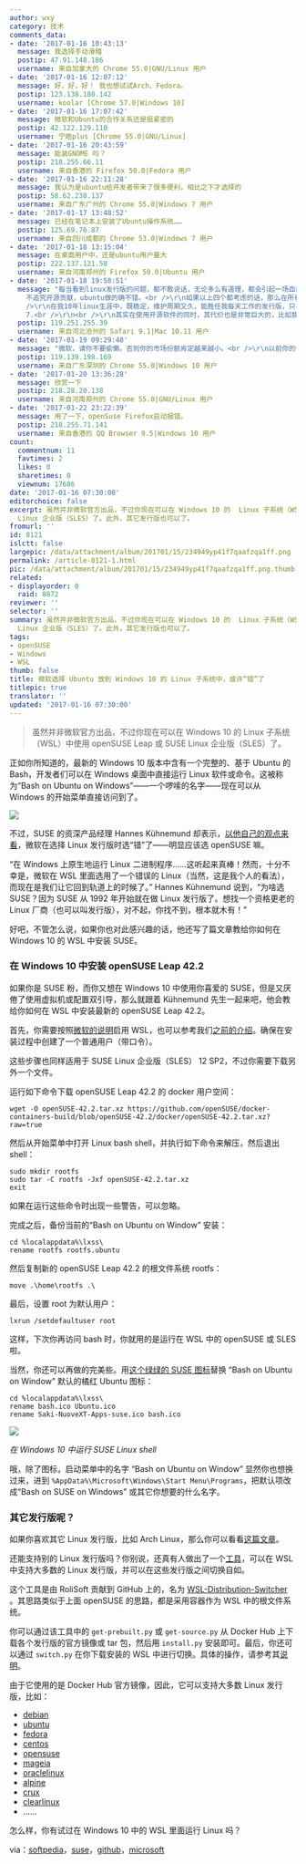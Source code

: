 ```yaml
---
author: wxy
category: 技术
comments_data:
- date: '2017-01-16 10:43:13'
  message: 我选择手动滑稽
  postip: 47.91.148.186
  username: 来自加拿大的 Chrome 55.0|GNU/Linux 用户
- date: '2017-01-16 12:07:12'
  message: 好，好，好！ 我也想试试Arch、Fedora。
  postip: 123.138.180.142
  username: koolar [Chrome 57.0|Windows 10]
- date: '2017-01-16 17:07:42'
  message: 微软和Ubuntu的合作关系还是挺紧密的
  postip: 42.122.129.110
  username: 宁皓plus [Chrome 55.0|GNU/Linux]
- date: '2017-01-16 20:43:59'
  message: 能装GNOME 吗？
  postip: 218.255.66.11
  username: 来自香港的 Firefox 50.0|Fedora 用户
- date: '2017-01-16 22:11:28'
  message: 我认为是ubuntu给开发者带来了很多便利，相比之下才选择的
  postip: 58.62.230.137
  username: 来自广东广州的 Chrome 55.0|Windows 7 用户
- date: '2017-01-17 13:48:52'
  message: 已经在笔记本上安装了Ubuntu操作系统……
  postip: 125.69.76.87
  username: 来自四川成都的 Chrome 53.0|Windows 7 用户
- date: '2017-01-18 13:15:04'
  message: 在桌面用户中，还是ubuntu用户量大
  postip: 222.137.121.58
  username: 来自河南郑州的 Firefox 50.0|Ubuntu 用户
- date: '2017-01-18 19:58:51'
  message: "每当看到linux发行版的问题，都不敢说话，无论多么有道理，都会引起一场血雨腥风。但是还是要说一下自己的观点。<br />\r\n<br />\r\n不安装图形界面，不考虑维护周期，不考虑版权，
    不追究开源贡献，ubuntu做的确不错。<br />\r\n如果以上四个都考虑的话，那么在所有发行版中，任何一个版本都比ubuntu做的好。<br />\r\n<br
    />\r\n在我10年linux生涯中，既稳定，维护周期又久，能胜任我每天工作的发行版，只有两个，一个是debian,一个是openSUSE.&nbsp;&nbsp;CentＯＳ现在都不及格，尤其是CentOS
    7.<br />\r\n<br />\r\n其实在使用开源软件的同时，其代价也是非常巨大的，比如我们在众多的发行版中，付出的时间成本"
  postip: 119.251.255.39
  username: 来自河北沧州的 Safari 9.1|Mac 10.11 用户
- date: '2017-01-19 09:29:48'
  message: "微软，请你不要偷懒。否则你的市场份额肯定越来越小。<br />\r\n以前你的份额大多是靠DB出来的。"
  postip: 119.139.198.169
  username: 来自广东深圳的 Chrome 55.0|Windows 10 用户
- date: '2017-01-20 13:36:28'
  message: 欣赏一下
  postip: 218.28.20.138
  username: 来自河南郑州的 Chrome 55.0|GNU/Linux 用户
- date: '2017-01-22 23:22:39'
  message: 用了一下，openSuse Firefox启动报错。
  postip: 218.255.71.141
  username: 来自香港的 QQ Browser 9.5|Windows 10 用户
count:
  commentnum: 11
  favtimes: 2
  likes: 0
  sharetimes: 0
  viewnum: 17686
date: '2017-01-16 07:30:00'
editorchoice: false
excerpt: 虽然并非微软官方出品，不过你现在可以在 Windows 10 的  Linux 子系统（WSL）中使用 openSUSE Leap 或 SUSE
  Linux 企业版（SLES）了。此外，其它发行版也可以了。
fromurl: ''
id: 8121
islctt: false
largepic: /data/attachment/album/201701/15/234949yp41f7qaafzqa1ff.png
permalink: /article-8121-1.html
pic: /data/attachment/album/201701/15/234949yp41f7qaafzqa1ff.png.thumb.jpg
related:
- displayorder: 0
  raid: 8872
reviewer: ''
selector: ''
summary: 虽然并非微软官方出品，不过你现在可以在 Windows 10 的  Linux 子系统（WSL）中使用 openSUSE Leap 或 SUSE
  Linux 企业版（SLES）了。此外，其它发行版也可以了。
tags:
- openSUSE
- Windows
- WSL
thumb: false
title: 微软选择 Ubuntu 放到 Windows 10 的 Linux 子系统中，或许“错”了
titlepic: true
translator: ''
updated: '2017-01-16 07:30:00'
---
```



> 
> 虽然并非微软官方出品，不过你现在可以在 Windows 10 的 Linux 子系统（WSL）中使用 openSUSE Leap 或 SUSE Linux 企业版（SLES）了。
> 
> 
> 


正如你所知道的，最新的 Windows 10 版本中含有一个完整的、基于 Ubuntu 的 Bash，开发者们可以在 Windows 桌面中直接运行 Linux 软件或命令。这被称为“Bash on Ubuntu on Windows”——一个啰嗦的名字——现在可以从 Windows 的开始菜单直接访问到了。


![](/data/attachment/album/201701/15/234949yp41f7qaafzqa1ff.png)


不过，SUSE 的资深产品经理 Hannes Kühnemund 却表示，[以他自己的观点来看](https://www.suse.com/communities/blog/make-windows-green-part-1/)，微软在选择 Linux 发行版时选“错”了——明显应该选 openSUSE 嘛。


“在 Windows 上原生地运行 Linux 二进制程序……这听起来真棒！然而，十分不幸是，微软在 WSL 里面选用了一个错误的 Linux（当然，这是我个人的看法），而现在是我们让它回到轨道上的时候了。” Hannes Kühnemund 说到，“为啥选 SUSE？因为 SUSE 从 1992 年开始就在做 Linux 发行版了。想找一个资格更老的 Linux 厂商（也可以叫发行版），对不起，你找不到，根本就木有！”


好吧，不管怎么说，如果你也对此感兴趣的话，他还写了篇文章教给你如何在 Windows 10 的 WSL 中安装 SUSE。


### 在 Windows 10 中安装 openSUSE Leap 42.2


如果你是 SUSE 粉，而你又想在 Windows 10 中使用你喜爱的 SUSE，但是又厌倦了使用虚拟机或配置双引导，那么就跟着 Kühnemund 先生一起来吧，他会教给你如何在 WSL 中安装最新的 openSUSE Leap 42.2。


首先，你需要按照[微软的说明](https://msdn.microsoft.com/en-us/commandline/wsl/install_guide)启用 WSL，也可以参考我们[之前的介绍](/article-7613-1.html)。确保在安装过程中创建了一个普通用户（带口令）。


这些步骤也同样适用于 SUSE Linux 企业版（SLES） 12 SP2，不过你需要下载另外一个文件。


运行如下命令下载 openSUSE Leap 42.2 的 docker 用户空间：



```
wget -O openSUSE-42.2.tar.xz https://github.com/openSUSE/docker-containers-build/blob/openSUSE-42.2/docker/openSUSE-42.2.tar.xz?raw=true
```

然后从开始菜单中打开 Linux bash shell，并执行如下命令来解压，然后退出 shell：



```
sudo mkdir rootfs
sudo tar -C rootfs -Jxf openSUSE-42.2.tar.xz
exit
```

如果在运行这些命令时出现一些警告，可以忽略。


完成之后，备份当前的“Bash on Ubuntu on Window” 安装：



```
cd %localappdata%\lxss\
rename rootfs rootfs.ubuntu
```

然后复制新的 openSUSE Leap 42.2 的根文件系统 rootfs：



```
move .\home\rootfs .\
```

最后，设置 root 为默认用户：



```
lxrun /setdefaultuser root
```

这样，下次你再访问 bash 时，你就用的是运行在 WSL 中的 openSUSE 或 SLES 啦。


当然，你还可以再做的完美些。用[这个绿绿的 SUSE 图标](http://www.iconarchive.com/show/nuoveXT-icons-by-saki/Apps-suse-icon.html)替换 “Bash on Ubuntu on Window” 默认的橘红 Ubuntu 图标：



```
cd %localappdata%\lxss\
rename bash.ico Ubuntu.ico
rename Saki-NuoveXT-Apps-suse.ico bash.ico
```

![](/data/attachment/album/201701/16/004201d226cxlxx261b374.png)


*在 Windows 10 中运行 SUSE Linux shell*


哦，除了图标，启动菜单中的名字 “Bash on Ubuntu on Window” 显然你也想换过来，进到 `%AppData%\Microsoft\Windows\Start Menu\Programs`，把默认项改成“Bash on SUSE on Windows” 或其它你想要的什么名字。


### 其它发行版呢？


如果你喜欢其它 Linux 发行版，比如 Arch Linux，那么你可以看看[这篇文章](/article-7857-1.html)。


还能支持别的 Linux 发行版吗？你别说，还真有人做出了一个[工具](https://github.com/RoliSoft/WSL-Distribution-Switcher)，可以在 WSL 中支持大多数的 Linux 发行版，并可以在这些发行版之间切换自如。


这个工具是由 RoliSoft 贡献到 GitHub 上的，名为 [WSL-Distribution-Switcher](https://github.com/RoliSoft/WSL-Distribution-Switcher) 。其思路类似于上面 openSUSE 的思路，都是采用容器作为 WSL 中的根文件系统。


你可以通过该工具中的 `get-prebuilt.py` 或 `get-source.py` 从 Docker Hub 上下载各个发行版的官方镜像或 tar 包，然后用 `install.py` 安装即可。最后，你还可以通过 `switch.py` 在你下载安装的 WSL 中进行切换。具体的操作，请参考其[说明](https://github.com/RoliSoft/WSL-Distribution-Switcher)。


由于它使用的是 Docker Hub 官方镜像，因此，它可以支持大多数 Linux 发行版，比如：


* [debian](https://hub.docker.com/_/debian/)
* [ubuntu](https://hub.docker.com/_/ubuntu/)
* [fedora](https://hub.docker.com/_/fedora/)
* [centos](https://hub.docker.com/_/centos/)
* [opensuse](https://hub.docker.com/_/opensuse/)
* [mageia](https://hub.docker.com/_/mageia/)
* [oraclelinux](https://hub.docker.com/_/oraclelinux/)
* [alpine](https://hub.docker.com/_/alpine/)
* [crux](https://hub.docker.com/_/crux/)
* [clearlinux](https://hub.docker.com/_/clearlinux/)
* ……


怎么样，你有试过在 Windows 10 中的 WSL 里面运行 Linux 吗？


via：[softpedia](http://news.softpedia.com/news/it-s-now-possible-to-use-opensuse-inside-windows-10-here-s-how-to-install-it-511844.shtml)，[suse](https://www.suse.com/communities/blog/make-windows-green-part-1/)，[github](https://github.com/RoliSoft/WSL-Distribution-Switcher)，[microsoft](https://msdn.microsoft.com/en-us/commandline/wsl/install_guide)
